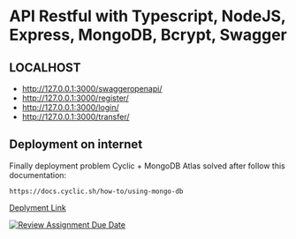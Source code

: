 # API Restful with Typescript, NodeJS, Express, MongoDB, Bcrypt, Swagger
## LOCALHOST
- http://127.0.0.1:3000/swaggeropenapi/
- http://127.0.0.1:3000/register/
- http://127.0.0.1:3000/login/
- http://127.0.0.1:3000/transfer/
## Deployment on internet
Finally deployment problem Cyclic + MongoDB Atlas solved after follow this documentation:

`
https://docs.cyclic.sh/how-to/using-mongo-db
`

[Deplyment Link](https://nice-pear-newt-tutu.cyclic.cloud/swaggeropenapi)

[![Review Assignment Due Date](https://classroom.github.com/assets/deadline-readme-button-24ddc0f5d75046c5622901739e7c5dd533143b0c8e959d652212380cedb1ea36.svg)](https://classroom.github.com/a/sRKW9Tsr)
